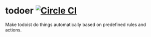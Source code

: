 todoer [![Circle CI](https://circleci.com/gh/felin-arch/todoer.svg?style=svg)](https://circleci.com/gh/felin-arch/todoer)
======

Make todoist do things automatically based on predefined rules and actions.
